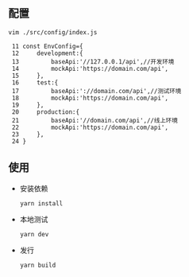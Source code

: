 ## 配置

```
vim ./src/config/index.js
```



```
 11 const EnvConfig={
 12     development:{
 13         baseApi:'//127.0.0.1/api',//开发环境
 14         mockApi:'https://domain.com/api', 
 15     },
 16     test:{
 17         baseApi:'://domain.com/api',//测试环境
 18         mockApi:'https://domain.com/api',
 19     },
 20     production:{
 21         baseApi:'//domain.com/api',//线上环境
 22         mockApi:'https://domain.com/api',
 23     },
 24 }
```



## 使用

- 安装依赖

  ```
  yarn install
  ```

- 本地测试

  ```
  yarn dev
  ```

- 发行

  ```
  yarn build
  ```

  
